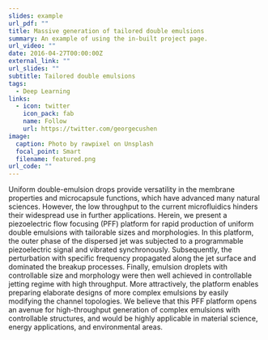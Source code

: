 ```yaml
---
slides: example
url_pdf: ""
title: Massive generation of tailored double emulsions
summary: An example of using the in-built project page.
url_video: ""
date: 2016-04-27T00:00:00Z
external_link: ""
url_slides: ""
subtitle: Tailored double emulsions
tags:
  - Deep Learning
links:
  - icon: twitter
    icon_pack: fab
    name: Follow
    url: https://twitter.com/georgecushen
image:
  caption: Photo by rawpixel on Unsplash
  focal_point: Smart
  filename: featured.png
url_code: ""
---
```

Uniform double-emulsion drops provide versatility in the membrane properties and microcapsule functions, which have advanced many natural sciences. However, the low throughput to the current microfluidics hinders their widespread use in further applications. Herein, we present a piezoelectric flow focusing (PFF) platform for rapid production of uniform double emulsions with tailorable sizes and morphologies. In this platform, the outer phase of the dispersed jet was subjected to a programmable piezoelectric signal and vibrated synchronously. Subsequently, the perturbation with specific frequency propagated along the jet surface and dominated the breakup processes. Finally, emulsion droplets with controllable size and morphology were then well achieved in controllable jetting regime with high throughput. More attractively, the platform enables preparing elaborate designs of more complex emulsions by easily modifying the channel topologies. We believe that this PFF platform opens an avenue for high-throughput generation of complex emulsions with controllable structures, and would be highly applicable in material science, energy applications, and environmental areas.